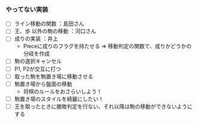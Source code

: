 ### やってない実装
- [ ] ライン移動の関数 ：島田さん
- [ ] 王、歩 以外の駒の移動 ：河口さん
- [ ] 成りの実装 ：井上
  - Pieceに成りのフラグを持たせる ⇒ 移動判定の関数で、成りかどうかの分岐を作成
- [ ] 駒の選択キャンセル
- [ ] P1, P2が交互に打つ
- [ ] 取った駒を駒置き場に移動させる
- [ ] 駒置き場から盤面の移動
  - 将棋のルールをおさらいしよう！
- [ ] 駒置き場のスタイルを綺麗にしたい！
- [ ] 王を取ったときに勝敗判定を行ない、それ以降は駒の移動ができないようにする